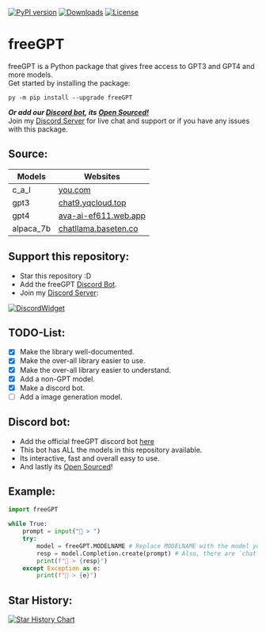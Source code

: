 [![PyPI version](https://badge.fury.io/py/freeGPT.svg)](https://badge.fury.io/py/freeGPT)
[![Downloads](https://static.pepy.tech/personalized-badge/freeGPT?period=month&units=international_system&left_color=grey&right_color=brightgreen&left_text=Downloads)](https://pepy.tech/project/freeGPT)
[![License](https://img.shields.io/badge/License-GPLv3-bright&green.svg)](LICENSE)
# freeGPT
freeGPT is a Python package that gives free access to GPT3 and GPT4 and more models.
<br>
Get started by installing the package:
```
py -m pip install --upgrade freeGPT
```
***Or add our [Discord bot](https://dsc.gg/freegpt), its [Open Sourced!](https://github.com/Ruu3f/freeGPT/tree/main/discord-bot)***
<br>
Join my [Discord Server](https://discord.gg/XH6pUGkwRr) for live chat and support or if you have any issues with this package.

## Source:
| Models            | Websites                                             |
| ----------------- | ---------------------------------------------------- |
| c_a_l             | [you.com](https://you.com/)                          |
| gpt3              | [chat9.yqcloud.top](https://chat9.yqcloud.top/)      |
| gpt4              | [ava-ai-ef611.web.app](https://ava-ai-ef611.web.app/)|
| alpaca_7b         | [chatllama.baseten.co](https://chatllama.baseten.co/)|

## Support this repository:
- Star this repository :D
- Add the freeGPT [Discord Bot](https://dsc.gg/freeGPT).
- Join my [Discord Server](https://discord.gg/XH6pUGkwRr):

[![DiscordWidget](https://discordapp.com/api/guilds/1120833966035976273/widget.png?style=banner2)](https://discord.gg/XH6pUGkwRr)

## TODO-List:
- [x] Make the library well-documented.
- [x] Make the over-all library easier to use.
- [x] Make the over-all library easier to understand.
- [x] Add a non-GPT model.
- [x] Make a discord bot.
- [ ] Add a image generation model.

## Discord bot:
- Add the official freeGPT discord bot [here](https://dsc.gg/freegpt)
- This bot has ALL the models in this repository available.
- Its interactive, fast and overall easy to use.
- And lastly its [Open Sourced](https://github.com/Ruu3f/freeGPT/tree/main/discord-bot)!

## Example:

```python
import freeGPT

while True:
    prompt = input("👦 > ")
    try:
        model = freeGPT.MODELNAME # Replace MODELNAME with the model you want to use.
        resp = model.Completion.create(prompt) # Also, there are `chat` and `proxies` parameters in c_a_l.
        print(f"🤖 > {resp}")
    except Exception as e:
        print(f"🤖 > {e}")
```

## Star History:
[![Star History Chart](https://api.star-history.com/svg?repos=Ruu3f/freeGPT&type=Date)](https://github.com/Ruu3f/freeGPT/stargazers)

